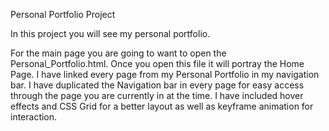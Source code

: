 Personal Portfolio Project

In this project you will see my personal portfolio.

For the main page you are going to want to open the Personal_Portfolio.html. Once you open this file it will portray the Home Page. I have linked every page from my Personal Portfolio in my navigation bar. I have duplicated the Navigation bar in every page for easy access through the page you are currently in at the time. I have included hover effects and CSS Grid for a better layout as well as keyframe animation for interaction.